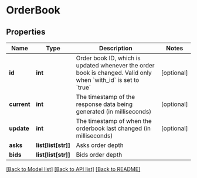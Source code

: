 # OrderBook

## Properties
Name | Type | Description | Notes
------------ | ------------- | ------------- | -------------
**id** | **int** | Order book ID, which is updated whenever the order book is changed. Valid only when &#x60;with_id&#x60; is set to &#x60;true&#x60; | [optional] 
**current** | **int** | The timestamp of the response data being generated (in milliseconds) | [optional] 
**update** | **int** | The timestamp of when the orderbook last changed (in milliseconds) | [optional] 
**asks** | **list[list[str]]** | Asks order depth | 
**bids** | **list[list[str]]** | Bids order depth | 

[[Back to Model list]](../README.md#documentation-for-models) [[Back to API list]](../README.md#documentation-for-api-endpoints) [[Back to README]](../README.md)


